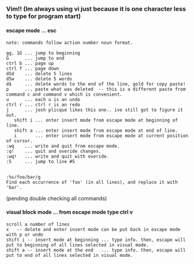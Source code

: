 
### Vim!! (Im always using vi just because it is one character less to type for program start)
#### escape mode ... esc
```
note: commands follow action number noun format.

gg, 1G ... jump to beginning
G      ... jump to end
ctrl b ... page up
ctrl f ... page down
d5d    ... delete 5 lines
d5w    ... delete 5 words
d$     ... delete words to the end of the line, gold for copy paste!
p      ... paste what was deleted  -- this is a different paste from command c and command v which is convenient.
u      ... each u is an undo
ctrl r ... ctrl r is an redo
j      ... josh plicque likes this one.. ive still got to figure it out.
   shift i ... enter insert mode from escape mode at beginning of line.
   shift a ... enter insert mode from escape mode at end of line.
   i       ... enter insert mode from escape mode at current position of cursor.
:wq    ... write and quit from escape mode.
:q!    ... quit and overide changes.
:wq!   ... write and quit with overide.
:5     ... jump to line #5


:%s/foo/bar/g
Find each occurrence of 'foo' (in all lines), and replace it with 'bar'.
``` 
(pending double checking all commands)
#### visual block mode ... from escape mode type ctrl v 
```
scroll a number of lines
x   -- delete and enter insert mode can be put back in excape mode with p or undo
shift i -- insert mode at beginning ... type info. then, escape will put to beginning of all lines selected in visual mode.
shift a -- insert mode at the end   ... type info. then, escape will put to end of all lines selected in visual mode.
```
